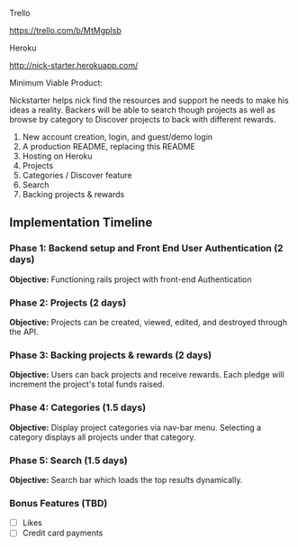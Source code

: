 
Trello

https://trello.com/b/MtMgpIsb

Heroku

http://nick-starter.herokuapp.com/

Minimum Viable Product:

 Nickstarter helps nick find the resources and
support he needs to make his ideas a reality. Backers will be able to
search though projects as well as browse by category to Discover projects
to back with different rewards.

1. New account creation, login, and guest/demo login
2. A production README, replacing this README
3. Hosting on Heroku
4. Projects
5. Categories / Discover feature
6. Search
7. Backing projects & rewards






## Implementation Timeline

### Phase 1: Backend setup and Front End User Authentication (2 days)

**Objective:** Functioning rails project with front-end Authentication

### Phase 2: Projects (2 days)

**Objective:** Projects can be created, viewed, edited, and destroyed through the API.

### Phase 3: Backing projects & rewards (2 days)

**Objective:** Users can back projects and receive rewards. Each pledge will increment the project's total funds raised.

### Phase 4: Categories (1.5 days)

**Objective:** Display project categories via nav-bar menu. Selecting a category displays all projects under that category.

### Phase 5: Search (1.5 days)

**Objective:** Search bar which loads the top results dynamically.



### Bonus Features (TBD)
- [ ] Likes
- [ ] Credit card payments
